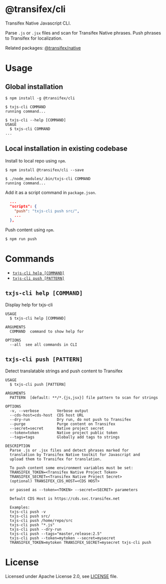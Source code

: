 # @transifex/cli

Transifex Native Javascript CLI.

Parse `.js` or `.jsx` files and scan for Transifex Native phrases.
Push phrases to Transifex for localization.

Related packages:
[@transifex/native](https://www.npmjs.com/package/@transifex/native)

# Usage

## Global installation

```sh-session
$ npm install -g @transifex/cli

$ txjs-cli COMMAND
running command...

$ txjs-cli --help [COMMAND]
USAGE
  $ txjs-cli COMMAND
...
```

## Local installation in existing codebase

Install to local repo using `npm`.

```sh-session
$ npm install @transifex/cli --save

$ ./node_modules/.bin/txjs-cli COMMAND
running command...
```

Add it as a script command in `package.json`.

```json
  ...
  "scripts": {
    "push": "txjs-cli push src/",
    ...
  },
```

Push content using `npm`.

```sh-session
$ npm run push
```

# Commands
* [`txjs-cli help [COMMAND]`](#txjs-cli-help-command)
* [`txjs-cli push [PATTERN]`](#txjs-cli-push-pattern)

## `txjs-cli help [COMMAND]`

Display help for txjs-cli

```
USAGE
  $ txjs-cli help [COMMAND]

ARGUMENTS
  COMMAND  command to show help for

OPTIONS
  --all  see all commands in CLI
```

## `txjs-cli push [PATTERN]`

Detect translatable strings and push content to Transifex

```
USAGE
  $ txjs-cli push [PATTERN]

ARGUMENTS
  PATTERN  [default: **/*.{js,jsx}] file pattern to scan for strings

OPTIONS
  -v, --verbose        Verbose output
  --cds-host=cds-host  CDS host URL
  --dry-run            Dry run, do not push to Transifex
  --purge              Purge content on Transifex
  --secret=secret      Native project secret
  --token=token        Native project public token
  --tags=tags          Globally add tags to strings

DESCRIPTION
  Parse .js or .jsx files and detect phrases marked for
  translation by Transifex Native toolkit for Javascript and
  upload them to Transifex for translation.

  To push content some environment variables must be set:
  TRANSIFEX_TOKEN=<Transifex Native Project Token>
  TRANSIFEX_SECRET=<Transifex Native Project Secret>
  (optional) TRANSIFEX_CDS_HOST=<CDS HOST>

  or passed as --token=<TOKEN> --secret=<SECRET> parameters

  Default CDS Host is https://cds.svc.transifex.net

  Examples:
  txjs-cli push -v
  txjs-cli push src/
  txjs-cli push /home/repo/src
  txjs-cli push "*.js"
  txjs-cli push --dry-run
  txjs-cli push --tags="master,release:2.5"
  txjs-cli push --token=mytoken --secret=mysecret
  TRANSIFEX_TOKEN=mytoken TRANSIFEX_SECRET=mysecret txjs-cli push
```

# License

Licensed under Apache License 2.0, see [LICENSE](https://github.com/transifex/transifex-javascript/blob/HEAD/LICENSE) file.
